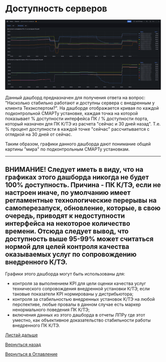 # Доступность серверов

![Дашборд "Доступность серверов](img/server-availability/dashboard-main.png "Дашборд 'Доступность серверов'")

Данный дашборд предназначен для получения ответа на вопрос: "Насколько стабильно работают и доступны сервера с внедренным 
у клиента Техэкспертом?". На дашборде отображается кривая по каждой подконтрольной СМАРТу установке, каждая точка на
которой показывает % доступности интерфейса ПК / % доступности порта, который назначен для ПК К/ТЭ из расчета "сейчас и 
30 дней назад". Т.е. % процент доступности в каждой точке "сейчас" рассчитывается с оглядкой на 30 дней от сейчас.

Таким образом, графики данного дашборда дают понимание общей картины "мира" по подконтрольным СМАРТу установкам.

---
**ВНИМАНИЕ!** Следует иметь в виду, что на графиках этого дашборда никогда не будет 100% доступность. 
Причина - ПК К/ТЭ, 
если не настроен иначе, по умолчанию имеет регламентные технологические перерывы на самоперезапуск, обновление, которые,
в свою очередь, приводят к недоступности интерфейса на некоторое количество времени. Отсюда следует вывод, что доступность
выше 95-99% может считаться нормой для целей контроля качества оказываемых услуг по сопровождению внедренного К/ТЭ.
---

Графики этого дашборда могут быть использованы для:
- контроля за выполнением KPI для цели оценки качества услуг технического сопровождения внедренной установки К/ТЭ, если
таковые показатели KPI нормированы у дистрибьютора;
- контроля за стабильностью внедренных установок К/ТЭ на любой перспективе, любые провалы в данном случае есть маркер 
ненормального поведения ПК К/ТЭ;
- включения данных из этого дашборда в отчеты ЛПРу где этот уместно, как объективное доказательство стабильности работы
внедренного ПК К/ТЭ.

[Листай дальше](100-smart-real-cases-1.md)

[Вернуться назад](078-kassist.md)

[Вернуться в Оглавление](Readme.md)
